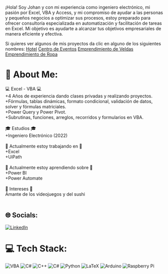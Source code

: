 ¡Hola! Soy Johan y con mi experiencia como ingeniero electrónico, mi pasión por Excel, VBA y Access, y mi compromiso de ayudar a las personas y pequeños negocios a optimizar sus procesos, estoy preparado para ofrecer consultoría especializada en automatización y facilitación de tareas en Excel. Mi objetivo es ayudarte a alcanzar tus objetivos empresariales de manera eficiente y efectiva.

Si quieres ver algunos de mis proyectos da clic en alguno de los siguientes nombres:
[Hotel](https://github.com/johanh-1/Hotel)
[Centro de Eventos](https://github.com/johanh-1/Centro_de_Eventos)
[Emprendimiento de Veldas](https://github.com/johanh-1/Emprendimiento_Velas)
[Emprendimiento de Ropa](https://github.com/johanh-1/Emprendimiento_Ropa)

# 💫 About Me:
:computer: Excel - VBA :computer:<br>+4 Años de experiencia dando clases privadas y realizando proyectos.<br>+Fórmulas, tablas dinámicas, formato condicional, validación de datos, solver y fórmulas matriciales.<br>+Power Query y Power Pivot.<br>+Subrutinas, funciones, arreglos, recorridos y formularios en VBA.<br><br>🎓 Estudios 🎓<br>+Ingeniero Electrónico (2022)<br><br>🔭 Actualmente estoy trabajando en 🔭<br>+Excel<br>+UiPath<br><br>🌱 Actualmente estoy aprendiendo sobre 🌱<br>+Power BI<br>+Power Automate<br><br>💬 Intereses 💬<br>Amante de los videojuegos y del sushi<br><br>


## 🌐 Socials:
[![LinkedIn](https://img.shields.io/badge/LinkedIn-%230077B5.svg?logo=linkedin&logoColor=white)](https://www.linkedin.com/in/johan-alexander-hernandez-ruiz-a5b465205/) 

# 💻 Tech Stack:
![VBA](https://img.shields.io/badge/VBA-VBA-green) ![C#](https://img.shields.io/badge/c%23-%23239120.svg?style=for-the-badge&logo=c-sharp&logoColor=white) ![C++](https://img.shields.io/badge/c++-%2300599C.svg?style=for-the-badge&logo=c%2B%2B&logoColor=white) ![C#](https://img.shields.io/badge/c%23-%23239120.svg?style=for-the-badge&logo=c-sharp&logoColor=white) ![Python](https://img.shields.io/badge/python-3670A0?style=for-the-badge&logo=python&logoColor=ffdd54) ![LaTeX](https://img.shields.io/badge/latex-%23008080.svg?style=for-the-badge&logo=latex&logoColor=white) ![Arduino](https://img.shields.io/badge/-Arduino-00979D?style=for-the-badge&logo=Arduino&logoColor=white) ![Raspberry Pi](https://img.shields.io/badge/-RaspberryPi-C51A4A?style=for-the-badge&logo=Raspberry-Pi)

<!--
# 📊 GitHub Stats:
![](https://github-readme-stats.vercel.app/api?username=johanh-1&theme=merko&hide_border=false&include_all_commits=true&count_private=true)<br/>
![](https://github-readme-streak-stats.herokuapp.com/?user=johanh-1&theme=merko&hide_border=false)<br/>
![](https://github-readme-stats.vercel.app/api/top-langs/?username=johanh-1&theme=merko&hide_border=false&include_all_commits=true&count_private=true&layout=compact)

---
[![](https://visitcount.itsvg.in/api?id=johanh-1&icon=7&color=0)](https://visitcount.itsvg.in)


**johanh-1/johanh-1** is a ✨ _special_ ✨ repository because its `README.md` (this file) appears on your GitHub profile.

Here are some ideas to get you started:

- 🔭 I’m currently working on ...
- 🌱 I’m currently learning ...
- 👯 I’m looking to collaborate on ...
- 🤔 I’m looking for help with ...
- 💬 Ask me about ...
- 📫 How to reach me: ...
- 😄 Pronouns: ...
- ⚡ Fun fact: ...
-->
